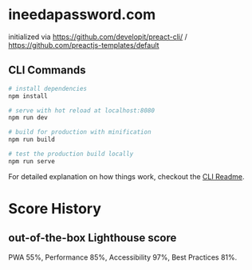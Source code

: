 # ineedapassword.com

initialized via https://github.com/developit/preact-cli/ / https://github.com/preactjs-templates/default

## CLI Commands

``` bash
# install dependencies
npm install

# serve with hot reload at localhost:8080
npm run dev

# build for production with minification
npm run build

# test the production build locally
npm run serve
```

For detailed explanation on how things work, checkout the [CLI Readme](https://github.com/developit/preact-cli/blob/master/README.md).



# Score History

## out-of-the-box Lighthouse score
PWA 55%, Performance 85%, Accessibility 97%, Best Practices 81%.
